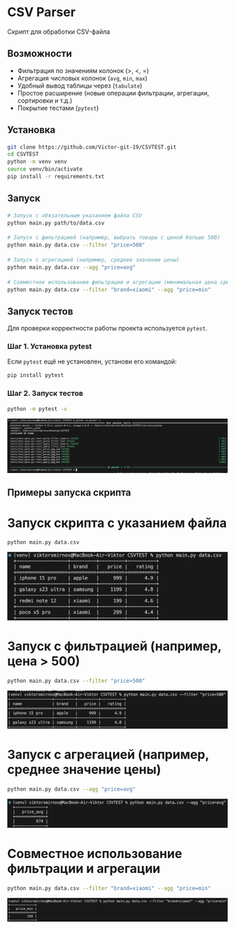 # CSV Parser

Cкрипт для обработки CSV-файла

## Возможности

- Фильтрация по значениям колонок (>, <, =)
- Агрегация числовых колонок (`avg`, `min`, `max`)
- Удобный вывод таблицы через (`tabulate`)
- Простое расширение (новые операции фильтрации, агрегации, сортировки и т.д.)
- Покрытие тестами (`pytest`)

## Установка

```bash
git clone https://github.com/Victor-git-19/CSVTEST.git
cd CSVTEST
python -m venv venv
source venv/bin/activate
pip install -r requirements.txt
```

## Запуск

```bash
# Запуск с обязательным указанием файла CSV
python main.py path/to/data.csv

# Запуск с фильтрацией (например, выбрать товары с ценой больше 500)
python main.py data.csv --filter "price>500"

# Запуск с агрегацией (например, среднее значение цены)
python main.py data.csv --agg "price=avg"

# Совместное использование фильтрации и агрегации (минимальная цена среди товаров бренда xiaomi)
python main.py data.csv --filter "brand=xiaomi" --agg "price=min"
```

## Запуск тестов

Для проверки корректности работы проекта используется `pytest`.

### Шаг 1. Установка pytest

Если `pytest` ещё не установлен, установи его командой:

```bash
pip install pytest
```

### Шаг 2. Запуск тестов

```bash
python -m pytest -v
```
![alt text](image-4.png)

## Примеры запуска скрипта

# Запуск скрипта с указанием файла
```bash
python main.py data.csv
```
![alt text](image.png)

# Запуск с фильтрацией (например, цена > 500)
```bash
python main.py data.csv --filter "price>500"
```
![alt text](image-1.png)

# Запуск с агрегацией (например, среднее значение цены)
```bash
python main.py data.csv --agg "price=avg"
```
![alt text](image-2.png)

# Совместное использование фильтрации и агрегации
```bash
python main.py data.csv --filter "brand=xiaomi" --agg "price=min"
```
![alt text](image-3.png)

